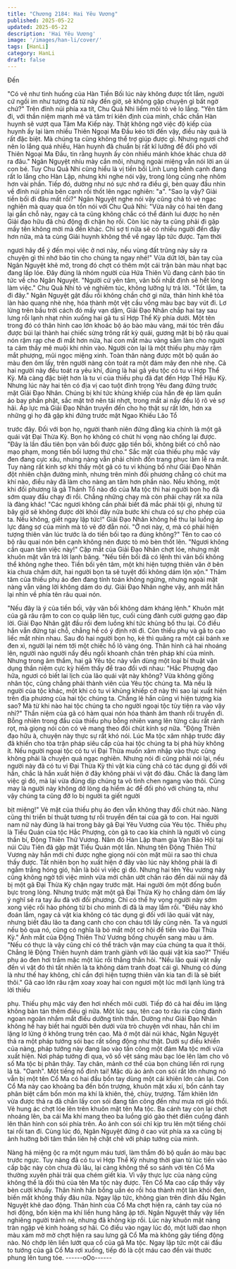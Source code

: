 ```yaml
---
title: "Chương 2184: Hai Yêu Vương"
published: 2025-05-22
updated: 2025-05-22
description: 'Hai Yêu Vương'
image: '/images/han-li/cover/'
tags: [HanLi]
category: HanLi
draft: false
---
```


Đến

"Có vẻ như tình huống của Hàn Tiền Bối lúc này không được tốt
lắm, người cứ ngồi im như tượng đá từ nãy đến giờ, sẽ không gặp
chuyện gì bất ngờ chứ?" Trên đỉnh núi phía xa tít, Chu Quả Nhi
liếm môi tỏ vẻ lo lắng.
"Yên tâm đi, với thần niệm mạnh mẽ và tâm trí kiên định của
mình, chắc chắn Hàn huynh sẽ vượt qua Tâm Ma Kiếp này. Thật
không ngờ việc độ kiếp của huynh ấy lại làm nhiều Thiên Ngoại
Ma Đầu kéo tới đến vậy, điều này quả là rất đặc biệt. Mà chúng ta
cũng không thể trợ giúp được gì. Nhưng ngươi chớ nên lo lắng
quá nhiều, Hàn huynh đã chuẩn bị rất kĩ lưỡng để đối phó với
Thiên Ngoại Ma Đầu, tin rằng huynh ấy còn nhiều mánh khóe
khác chưa dở ra đâu." Ngân Nguyệt nhíu mày cắn môi, nhưng
ngoài miệng vẫn nói lời an ủi con bé.
Tuy Chu Quả Nhi cũng hiểu là vị tiền bối Linh Lung bênh cạnh
đang rất lo lắng cho Hàn Lập, nhưng khi nghe nói vậy, trong lòng
cũng nhẹ nhõm hơn vài phần. Tiếp đó, dường như nó sực nhớ ra
điều gì, bèn quay đầu nhìn về đỉnh núi phía bên cạnh rồi thốt lên
ngạc nghiên: "a".
"Sao lạ vậy? Giải tiền bối đi đâu mất rồi?"
Ngân Nguyệt nghe nói vậy cũng chả tỏ vẻ ngạc nghiên mà quay
qua ôn tồn nói với Chu Quả Nhi:
"Vừa nãy có hai tên đang lại gần chỗ này, ngay cả ta cũng không
chắc có thể đánh lui được họ nên Giải đạo hữu đã chủ động đi
chặn họ rồi. Còn lúc này ta cũng phải đi gặp mấy tên không mời
mà đến khác. Chỉ sợ tí nữa sẽ có nhiều người đến đây hơn nữa,
mà ta cùng Giải huynh không thể về ngay lập tức được. Tạm thời

ngươi hãy để ý đến mọi việc ở nơi này, nếu vùng đất trũng này
sảy ra chuyện gì thì nhớ báo tin cho chúng ta ngay nhé!"
Vừa dứt lời, bàn tay của Ngân Nguyệt khẽ mở, trong đó chợt có
thêm một cái trận bàn màu nhạt bạc đang lấp lóe. Đây đúng là
nhóm người của Hứa Thiên Vũ đang cảnh báo tin tức về cho
Ngân Nguyệt.
"Người cứ yên tâm, vãn bối nhất định sẽ hết lòng làm việc." Chu
Quả Nhi tỏ vẻ nghiêm túc, không lưỡng lự trả lời.
"Tốt lắm, ta đi đây." Ngân Nguyệt gật đầu rồi không chần chờ gì
nữa, thân hình khẽ tỏa làn hào quang nhè nhẹ, hóa thành một vệt
cầu vồng màu bạc bay vút đi.
Lơ lửng trên bầu trời cách đó mấy vạn dặm, Giải Đạo Nhân chắp
hai tay sau lưng rồi lạnh nhạt nhìn xuống hai gã tu sĩ Hợp Thể Kỳ
phía dưới.
Một tên trong đó có thân hình cao lớn khoác bộ áo bào màu vàng,
mái tóc trên đầu được búi lại thành hai chiếc sừng trông rất kỳ
quái, gương mặt bị bộ râu quai nón rậm rạp che đi mất hơn nửa,
hai con mắt màu vàng sẫm làm cho người ta cảm thấy mê muội
khi nhìn vào.
Người còn lại là một thiếu phụ mày rậm mắt phượng, mũi ngọc
miệng xinh. Toàn thân nàng được một bộ quần áo màu đen ôm
lấy, trên người nàng còn toát ra một đám mây đen nhè nhẹ.
Cả hai người này đều toát ra yêu khí, đúng là hai gã yêu tộc có tu
vi Hợp Thể Kỳ. Mà càng đặc biệt hơn là tu vi của thiếu phụ đã đạt
đến Hợp Thể Hậu Kỳ.
Nhưng lúc này hai tên có địa vị cao tuột đỉnh trong Yêu đang
đứng trước mặt Giải Đạo Nhân. Chúng bị khí tức khủng khiếp của
hắn đè ép làm quần áo bay phần phật, sắc mặt trở nên tái nhợt,
trong mắt ai nấy đều lộ rõ vẻ sợ hãi.
Áp lực mà Giải Đạo Nhân truyền đến cho họ thật sự rất lớn, hơn
xa những gì họ đã gặp khi đứng trước mặt Ngao Khiếu Lão Tổ

trước đây.
Đối với bọn họ, người thanh niên đứng đằng kia chính là một gã
quái vật Đại Thừa Kỳ. Bọn họ không có chút hi vọng nào chống lại
được.
"Đây là lần đầu tiên bọn vãn bối được gặp tiền bối, không biết có
chỗ nào mạo phạm, mong tiền bối lượng thứ cho." Sắc mặt của
thiếu phụ mặc váy đen đang cực xấu, nhưng nàng vẫn phải chỉnh
đốn trang phục làm lễ ra mắt.
Tuy nàng rất kinh sợ khi thấy một gã có tu vi khủng bố như Giải
Đạo Nhân đột nhiên chặn đường mình, nhưng trên mình đối
phương chẳng có chút ma khí nào, điều này đã làm cho nàng an
tâm hơn phần nào.
Nếu không, một khi đối phương là gã Thánh Tổ nào đó của Ma
tộc thì hai người bọn họ đã sớm quay đầu chạy đi rồi. Chẳng
những chạy mà còn phải chạy rất xa nữa là đàng khác!
"Các ngươi không cần phải biết đã mắc phải tội gì, nhưng từ bây
giờ sẽ không được dời khỏi đây nửa bước khi chưa có sự cho
phép của ta. Nếu không, giết ngay lập tức!" Giải Đạo Nhân không
hề thu lại luồng áp lực đáng sợ của mình mà tỏ vẻ đờ đẫn nói.
"Ở nơi này, ơ, mà có phải hiện tượng thiên văn lúc trước là do tiền
bối tạo ra đúng không?" Tên to cao có bộ râu quai nón bên cạnh
không nén được tò mò bèn thốt lên.
"Ngươi không cần quan tâm việc này!" Cặp mắt của Giải Đạo
Nhân chợt lóe, nhưng mặt khuôn mặt vẫn trả lời lạnh băng.
"Nếu tiền bối đã có lệnh thì vãn bối không thể không nghe theo.
Tiền bối yên tâm, một khi hiện tượng thiên văn ở bên kia chưa
chấm dứt, hai người bọn ta sẽ tuyệt đối không dám lộn xộn."
Thâm tâm của thiếu phụ áo đen đang tính toán không ngừng,
nhưng ngoài mặt nàng vẫn vâng lời không dám do dự.
Giải Đạo Nhân nghe vậy, anh mắt hắn lại nhìn về phía tên râu
quai nón.

"Nếu đây là ý của tiền bối, vậy vãn bối không dám kháng lệnh."
Khuôn mặt của gã râu rậm to con co quắp liên tục, cuối cùng
đành cười gượng gạo đáp lời.
Giải Đạo Nhân gật đầu rồi đem luồng khí tức khủng bố thu lại. Có
điều hắn vẫn đứng tại chỗ, chẳng hề có ý định rời đi.
Còn thiếu phụ và gã to cao liếc mắt nhìn nhau. Sau đó hai người
bọn họ, kẻ thì quăng ra một cái bánh xe đen xì, người lại ném tới
một chiếc hồ lô vàng óng.
Thân hình cả hai nhoáng lên, người nào người nấy đều ngồi
khoanh chân trên pháp khí của mình.
Nhưng trong âm thầm, hai gã Yêu tộc này vẫn dùng một loại bí
thuật vận dụng thần niệm cực kỳ hiếm thấy để trao đổi với nhau:
"Hắc Phượng đạo hữa, ngươi có biết lai lịch của lão quái vật này
không? Vừa không giống nhân tộc, cũng chẳng phải thành viên
của Yêu tộc chúng ta. Mà nếu là người của tộc khác, một khi có tu
vi khủng khiếp cỡ này thì sao lại xuất hiện trên địa phương của
hai tộc chúng ta. Chẳng lẽ hắn cũng vì hiện tượng kia sao? Mà từ
khi nào hai tộc chúng ta cho người ngoại tộc tùy tiện ra vào vậy
nhỉ?" Thần niệm của gã có hàm quai nón hóa thành âm thanh rồi
truyền đi. Bỗng nhiên trong đầu của thiếu phụ bỗng nhiên vang
lên từng câu rất rành rọt, mà giọng nói còn có vẻ mang theo đôi
chút kính sợ nữa.
"Động Thiên đạo hữu à, chuyện này thực sự rất khó nói. Lúc Ma
tộc xâm nhập trước đây đã khiến cho tòa trận pháp siêu cấp của
hai tộc chúng ta bị phá hủy không ít. Nếu người ngoại tộc có tu vi
Đại Thừa muốn xâm nhập vào thực cũng không phải là chuyện
quá ngạc nghiên.
Nhưng nói đi cũng phải nói lại, nếu người này đã có tu vi Đại
Thừa Kỳ thì vật kia cũng chả có tác dụng gì đối với hắn, chắc là
hắn xuất hiện ở đây không phải vì vật đó đâu. Chắc là đang làm
việc gì đó, mà lại vừa đúng dịp chúng ta vô tình chen ngang vào
thôi. Cũng may là người này không dở lòng dạ hiểm ác để đối phó
với chúng ta, như vậy chúng ta cũng đỡ lo bị người ta giết người

bịt miệng!" Vẻ mặt của thiếu phụ áo đen vẫn không thay đổi chút
nào. Nàng cũng thi triển bí thuật tương tự rồi truyền đến tai của
gã to con.
Hai người nam nữ này đúng là hai trong bảy gã Đại Yêu Vương
của Yêu tộc. Thiếu phụ là Tiểu Quán của tộc Hắc Phượng, còn gã
to cao kia chính là người vô cùng thần bí, Động Thiên Thử
Vương.
Năm đó Hàn Lập tham gia Vạn Bảo Hội tại núi Cửu Tiên đã gặp
mặt Tiểu Quán một lần. Nhưng tên Động Thiên Thử Vương này
hắn mới chỉ được nghe giọng nói còn mặt mũi ra sao thì chưa
thấy được.
Tất nhiên bọn họ xuất hiện ở đây vào lúc này không phải là đi
ngắm trắng hóng gió, hẳn là bỏi vì việc gì đó. Nhưng hai tên Yêu
vương này cũng không ngờ tới việc mình vừa mới chân ướt chân
ráo đến dải núi này đã bị một gã Đại Thừa Kỳ chặn ngay trước
mặt.
Hai người ôm một đống buồn bực trong lòng. Nhưng trước mặt
một gã Đại Thừa Kỳ họ chẳng dám ôm lấy ý nghĩ sẽ ra tay ẩu đả
với đối phương. Chỉ có thể hy vọng người này sớm xong việc rồi
hào phóng từ bi cho mình đi đã là may lắm rồi.
"Điều này khó đoán lắm, ngay cả vật kia không có tác dụng gì đối
với lão quái vật này, nhưng biết đâu lão ta đang canh cho con
cháu tới lấy cũng nên. Ta và ngươi nếu bỏ qua nó, cũng có nghĩa
là bỏ mất một cơ hội để tiến vào Đại Thừa Kỳ." Ánh mắt của Động
Thiên Thử Vương bống chuyển sang màu u ám.
"Nếu có thực là vậy cũng chỉ có thể trách vận may của chúng ta
qua ít thôi. Chẳng lẽ Động Thiên huynh dám tranh giành với lão
quái vật kia sao?" Thiếu phụ áo đen hơi trầm mặc một lúc rồi
thẳng thắn hỏi.
"Nếu lão quái vật nầy đến vì vật đó thì tất nhiên là ta không dám
tranh đoạt cái gì. Nhưng có đúng là như thế hay không, chỉ cần
đợi hiện tượng thiên văn kia tan đi là sẽ biết thôi." Gã cao lớn râu
rậm xoay xoay hai con ngươi một lúc mới lạnh lùng trả lời thiếu

phụ.
Thiếu phụ mặc váy đen hơi nhếch môi cười. Tiếp đó cả hai đều
im lặng không bàn tán thêm điều gì nữa.
Một lúc sau, tên cao to râu ria cũng đành ngoan ngoãn nhắm mắt
điều dưỡng tinh thần.
Dường như Giải Đạo Nhân không hề hay biết hai người bên dưới
vừa trò chuyện với nhau, hắn chỉ im lặng lơ lửng ở không trung
trên cao.
Mà ở một dải núi khác, Ngân Nguyệt thả ra một pháp tướng sói
bạc rất sống động như thật. Dưới sự điều khiển của nàng, pháp
tướng này đang lao vào tấn công một đám Ma tộc mới vừa xuất
hiện.
Nơi pháp tướng đi qua, vô số vệt sáng màu bạc lóe lên làm cho
vô số Ma tộc bị phân thây. Tay chân, mảnh cơ thể của bọn chúng
liền rơi rụng lả tả.
"Oanh". Một tiếng nổ đinh tai!
Mặc dù ảo ảnh con sói rất lớn nhưng nó vẫn bị một tên Cổ Ma có
hai đầu bốn tay dùng một cái khiên lớn cản lại.
Con Cổ Ma này cao khoảng ba đến bốn trượng, khuôn mặt xấu
xí, bốn cánh tay phân biệt cầm bốn món ma khí là khiên, thẻ,
chùy, trượng.
Tấm khiên lớn vừa được thả ra đã chắn lấy con sói đang tấn công
đến như mưa rơi gió thổi. Vẻ hung ác chợt lóe lên trên khuôn mặt
tên Ma tộc. Ba cánh tay còn lại chợt nhoáng lên, ba cái Ma khí
mang theo ba luồng gió gào thét điên cuồng đánh lên thân hình
con sói phía trên.
Ảo ảnh con sói chỉ kịp tru lên một tiếng chói tai rồi tan đi.
Cùng lúc đó, Ngân Nguyệt đứng ở cao vút phía xa xa cũng bị ảnh
hưởng bởi tâm thần liên hệ chặt chẽ với pháp tướng của mình.

Nàng há miệng ộc ra một ngụm máu tươi, làm thắm đỏ bộ quần
áo màu bạc trước ngực.
Tuy nàng đã có tu vi Hợp Thể Kỳ nhưng thời gian từ lúc tiến vào
cấp bậc này còn chưa đủ lâu, lại càng không thể so sánh với tên
Cổ Ma thường xuyên phải trải qua chém giết kia. Vì vậy thực lực
của nàng cũng không thể là đối thủ của tên Ma tộc này được.
Tên Cổ Ma cao cấp thấy vậy bèn cười khuẩy. Thân hình hắn bỗng
uấn éo rồi hóa thành một làn khói đen, biến mất không thấy đâu
nữa.
Ngay lập tức, không gian trên đỉnh đầu Ngân Nguyệt khẽ dao
động. Thân hình của Cổ Ma chợt hiện ra, cánh tay của nó hơi
động, bốn kiện ma khí liền hung hăng ập tới.
Ngân Nguyệt thấy vậy liền nghiêng người tránh né, nhưng đã
không kịp rồi. Lúc này khuôn mặt nàng tràn ngập vẻ kinh hoảng
sợ hãi.
Có điều vào ngay lúc đó, một lưỡi dao nhọn màu xám mờ mờ
chợt hiện ra sau lưng gã Cổ Ma mà không gây tiếng động nào.
Nó chớp lên liền lướt qua cổ của gã Ma tộc.
Ngay lập tức một cái đầu to tướng của gã Cổ Ma rơi xuống, tiếp
đó là cột máu cao đến vài thước phung lên tung tóe.
------oOo------
